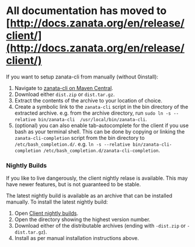 All documentation has moved to [http://docs.zanata.org/en/release/client/](http://docs.zanata.org/en/release/client/)
============

If you want to setup zanata-cli from manually (without 0install):

 1. Navigate to [zanata-cli on Maven Central](http://search.maven.org/#search%7Cga%7C1%7Cg%3A%22org.zanata%22%20AND%20a%3A%22zanata-cli%22).
 1. Download either `dist.zip` or `dist.tar.gz`.
 1. Extract the contents of the archive to your location of choice.
 1. Create a symbolic link to the `zanata-cli` script in the bin directory of the extracted archive. e.g. from the archive directory, run `sudo ln -s --relative bin/zanata-cli  /usr/local/bin/zanata-cli`.
 1. (optional) you can also enable tab-autocomplete for the client if you use bash as your terminal shell. This can be done by copying or linking the `zanata-cli-completion` script from the bin directory to `/etc/bash_completion.d/`. e.g. `ln -s --relative bin/zanata-cli-completion /etc/bash_completion.d/zanata-cli-completion`.
 
 
### Nightly Builds

If you like to live dangerously, the client nightly relase is available. This may have newer features, but is not guaranteed to be stable.

The latest nightly build is available as an archive that can be installed manually. To install the latest nightly build:

1. Open [Client nightly builds](http://repository-zanata.forge.cloudbees.com/snapshot/org/zanata/zanata-cli/).
1. Open the directory showing the highest version number.
1. Download either of the distributable archives (ending with `-dist.zip` or `-dist.tar.gz`).
1. Install as per manual installation instructions above.
